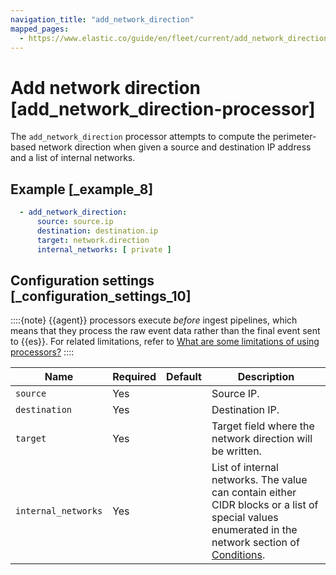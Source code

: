 ```yaml
---
navigation_title: "add_network_direction"
mapped_pages:
  - https://www.elastic.co/guide/en/fleet/current/add_network_direction-processor.html
---
```


# Add network direction [add_network_direction-processor]


The `add_network_direction` processor attempts to compute the perimeter-based network direction when given a source and destination IP address and a list of internal networks.


## Example [_example_8]

```yaml
  - add_network_direction:
      source: source.ip
      destination: destination.ip
      target: network.direction
      internal_networks: [ private ]
```


## Configuration settings [_configuration_settings_10]

::::{note}
{{agent}} processors execute *before* ingest pipelines, which means that they process the raw event data rather than the final event sent to {{es}}. For related limitations, refer to [What are some limitations of using processors?](/reference/ingestion-tools/fleet/agent-processors.md#limitations)
::::


| Name | Required | Default | Description |
| --- | --- | --- | --- |
| `source` | Yes |  | Source IP. |
| `destination` | Yes |  | Destination IP. |
| `target` | Yes |  | Target field where the network direction will be written. |
| `internal_networks` | Yes |  | List of internal networks. The value can contain either CIDR blocks or a list of special values enumerated in the network section of [Conditions](/reference/ingestion-tools/fleet/dynamic-input-configuration.md#conditions). |

